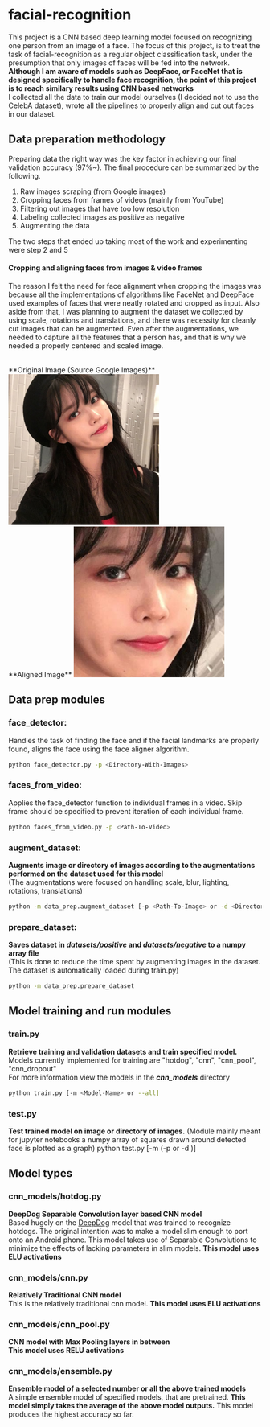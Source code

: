 # facial-recognition
This project is a CNN based deep learning model focused on recognizing one person from an image of a face. The focus of this project, is to treat the task of facial-recognition as a regular object classification task, under the presumption that only images of faces will be fed into the network. **Although I am aware of models such as DeepFace, or FaceNet that is designed specifically to handle face recognition, the point of this project is to reach similary results using CNN based networks**  
I collected all the data to train our model ourselves (I decided not to use the CelebA dataset), wrote all the pipelines to properly align and cut out faces in our dataset.  

## Data preparation methodology
Preparing data the right way was the key factor in achieving our final validation accuracy (97%~). The final procedure can be summarized by the following.  
1. Raw images scraping (from Google images)
2. Cropping faces from frames of videos (mainly from YouTube)
3. Filtering out images that have too low resolution
4. Labeling collected images as positive as negative
5. Augmenting the data  

The two steps that ended up taking most of the work and experimenting were step 2 and 5

#### Cropping and aligning faces from images & video frames
The reason I felt the need for face alignment when cropping the images was because all the implementations of algorithms like FaceNet and DeepFace used examples of faces that were neatly rotated and cropped as input. Also aside from that, I was planning to augment the dataset we collected by using scale, rotations and translations, and there was necessity for cleanly cut images that can be augmented. Even after the augmentations, we needed to capture all the features that a person has, and that is why we needed a properly centered and scaled image.  

<br />
**Original Image (Source Google Images)**  
<img src="https://github.com/jhyang12345/facial-recognition/blob/master/examples/test2.jpg" width="300" alt="Original Image"/>
<br />
**Aligned Image**  
<img src="https://github.com/jhyang12345/facial-recognition/blob/master/examples/output2.jpg"
width="300" alt="Aligned Image"/>

## Data prep modules

### face_detector:  
Handles the task of finding the face and if the facial landmarks are properly found, aligns the face using the face aligner algorithm.
```bash
python face_detector.py -p <Directory-With-Images>
```

### faces_from_video:  
Applies the face_detector function to individual frames in a video. Skip frame should be specified to prevent iteration of each individual frame.
```bash
python faces_from_video.py -p <Path-To-Video>
```

### augment_dataset:
**Augments image or directory of images according to the augmentations performed on the dataset used for this model**  
(The augmentations were focused on handling scale, blur, lighting, rotations, translations)
```bash
python -m data_prep.augment_dataset [-p <Path-To-Image> or -d <Directory-Of-Images>]
```

### prepare_dataset:
**Saves dataset in *datasets/positive* and *datasets/negative* to a numpy array file**  
(This is done to reduce the time spent by augmenting images in the dataset. The dataset is automatically loaded during train.py)
```bash
python -m data_prep.prepare_dataset
```


## Model training and run modules

### train.py
**Retrieve training and validation datasets and train specified model.**  
Models currently implemented for training are "hotdog", "cnn", "cnn_pool", "cnn_dropout"  
For more information view the models in the ***cnn_models*** directory
```bash
python train.py [-m <Model-Name> or --all]
```

### test.py
**Test trained model on image or directory of images.**
(Module mainly meant for jupyter notebooks a numpy array of squares drawn around detected face is plotted as a graph)
python test.py [-m <Model-Name> (-p <Path-To-Image> or -d <Directory-Of-Images>)]

## Model types  

### cnn_models/hotdog.py
**DeepDog Separable Convolution layer based CNN model**  
Based hugely on the [DeepDog](https://medium.com/@timanglade/how-hbos-silicon-valley-built-not-hotdog-with-mobile-tensorflow-keras-react-native-ef03260747f3) model that was trained to recognize hotdogs. The original intention was to make a model slim enough to port onto an Android phone. This model takes use of Separable Convolutions to minimize the effects of lacking parameters in slim models. **This model uses ELU activations**  
### cnn_models/cnn.py
**Relatively Traditional CNN model**  
This is the relatively traditional cnn model. **This model uses ELU activations**    
### cnn_models/cnn_pool.py  
**CNN model with Max Pooling layers in between**  
**This model uses RELU activations**  

### cnn_models/ensemble.py  
**Ensemble model of a selected number or all the above trained models**  
A simple ensemble model of specified models, that are pretrained. **This model simply takes the average of the above model outputs.**
This model produces the highest accuracy so far.
